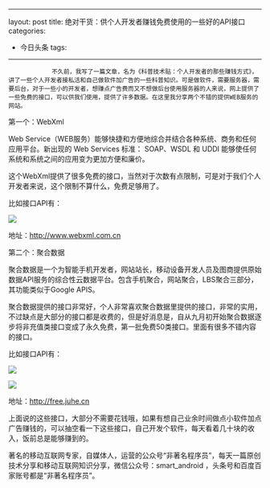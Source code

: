 
---
layout: post
title: 绝对干货：供个人开发者赚钱免费使用的一些好的API接口
categories:
- 今日头条
tags:
---
				不久前，我写了一篇文章，名为《科普技术贴：个人开发者的那些赚钱方式》，讲了一些个人开发者接私活和自己做软件加广告的一些科普知识。可是做软件，需要服务器，需要后台，对于一些小的开发者，想赚点广告费而又不想做后台使用服务器的人来说，网上提供了一些免费的接口，可以供我们使用，提供了许多数据。在这里我分享两个不错的提供WEB服务的网站。

第一个：WebXml

Web Service（WEB服务）能够快捷和方便地综合并结合各种系统、商务和任何应用平台。新出现的 Web Services 标准： SOAP、WSDL 和 UDDI 能够使任何系统和系统之间的应用变为更加方便和廉价。

这个WebXml提供了很多免费的接口，当然对于次数有点限制，可是对于我们个人开发者来说，这个限制不算什么，免费足够用了。

比如接口API有：

![](http://p3.pstatp.com/large/8695/1771860315)

地址：http://www.webxml.com.cn

第二个：聚合数据

聚合数据是一个为智能手机开发者，网站站长，移动设备开发人员及图商提供原始数据API服务的综合性云数据平台。包含手机聚合，网站聚合，LBS聚合三部分，其功能类似于Google APIS。

聚合数据提供的接口非常好，个人非常喜欢聚合数据里提供的接口，非常的实用，不过缺点是大部分的接口都是收费的，但是好消息是，自从九月初开始聚合数据逐步将非充值类接口变成了永久免费，第一批免费50类接口。里面有很多不错内容的接口。

比如接口API有：

![](http://p1.pstatp.com/large/8694/2085593620)

![](http://p3.pstatp.com/large/8694/2085963344)

地址：http://free.juhe.cn

上面说的这些接口，大部分不需要花钱哦，如果有想自己业余时间做点小软件加点广告赚钱的，可以抽空看一下这些接口，自己开发个软件，每天看着几十块的收入，饭前总是能够赚到的。

著名的移动互联网专家，自媒体人，运营的公众号“非著名程序员”，每天一篇原创技术分享和移动互联网知识分享，微信公众号：smart_android ，头条号和百度百家账号都是“非著名程序员”。